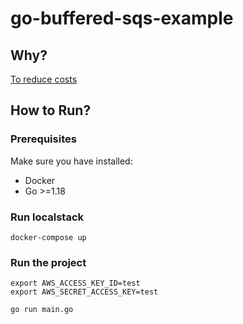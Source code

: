 # go-buffered-sqs-example

## Why?

[To reduce costs](https://docs.aws.amazon.com/AWSSimpleQueueService/latest/SQSDeveloperGuide/reducing-costs.html)

## How to Run?

### Prerequisites

Make sure you have installed:

- Docker
- Go >=1.18

### Run localstack

```shell
docker-compose up
```

### Run the project

```shell
export AWS_ACCESS_KEY_ID=test
export AWS_SECRET_ACCESS_KEY=test

go run main.go
```
